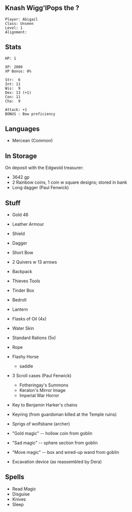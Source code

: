 
## Knash Wigg'lPops the ?

    Player: Abigail
    Class: Unseen
    Level: 1
    Alignment: 

## Stats

    HP: 1

    XP: 2089
    XP Bonus: 0%

    Str:  6
    Int: 11
    Wis:  9
    Dex: 13 (+1)
    Con: 11
    Cha:  9

    Attack: +1
    BONUS : Bow proficiency

## Languages

- Mercean (Common)

## In Storage

On deposit with the Edgwold treasurer:

* 3642 gp
* 2 Rainbow coins, 1 coin w square designs; stored in bank
* Long dagger (Paul Fenwick)

## Stuff

* Gold 46
* Leather Armour
* Shield
* Dagger
* Short Bow
* 2 Quivers w 13 arrows
* Backpack
* Thieves Tools
* Tinder Box
* Bedroll
* Lantern
* Flasks of Oil (4x)
* Water Skin
* Standard Rations (5x)
* Rope
* Flashy Horse
  * saddle
* 3 Scroll cases (Paul Fenwick)
  * Fotheringay's Summons
  * Keralon's Mirror Image
  * Imperial War Horror
* Key to Benjamin Harker's chains
* Keyring (from guardsman killed at the Temple ruins)
* Sprigs of wolfsbane (archer)

* "Gold magic" -- hollow coin from goblin
* "Sad magic" -- sphere section from goblin
* "Move magic" -- box and wired-up wand from goblin
* Excavation device (as reassembled by Dera)


## Spells

* Read Magic
* Disguise
* Knives
* Sleep

